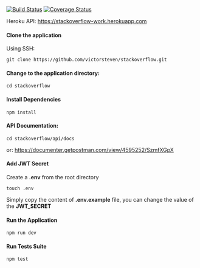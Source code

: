 
[![Build Status](https://travis-ci.org/victorsteven/stackoverflow.svg?branch=master)](https://travis-ci.org/victorsteven/stackoverflow)  [![Coverage Status](https://coveralls.io/repos/github/victorsteven/stackoverflow/badge.svg?branch=master)](https://coveralls.io/github/victorsteven/stackoverflow?branch=master)

Heroku API: https://stackoverflow-work.herokuapp.com

#### Clone the application 

Using SSH:
```
git clone https://github.com/victorsteven/stackoverflow.git
```

#### Change to the application directory:
```
cd stackoverflow
```

#### Install Dependencies
```
npm install
```

#### API Documentation:
```
cd stackoverflow/api/docs
```
or:
https://documenter.getpostman.com/view/4595252/SzmfXGpX

#### Add JWT Secret
Create a **.env** from the root directory
```
touch .env
```
Simply copy the content of **.env.example** file, you can change the value of the **JWT_SECRET**

#### Run the Application

```
npm run dev
```

#### Run Tests Suite

```
npm test
```
